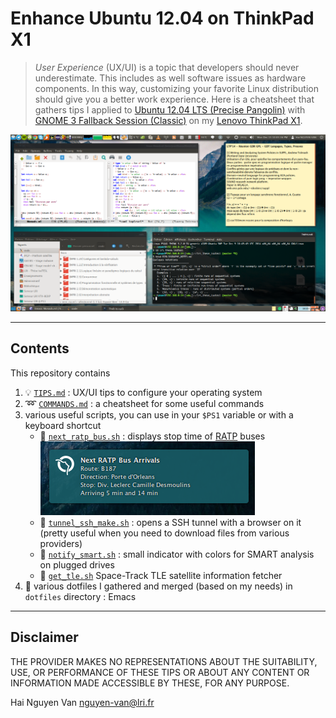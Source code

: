 Enhance Ubuntu 12.04 on ThinkPad X1
==============

> *User Experience* (UX/UI) is a topic that developers should never underestimate. This includes as well software issues as hardware components. In this way, customizing your favorite Linux distribution should give you a better work experience. Here is a cheatsheet that gathers tips I applied to [Ubuntu 12.04 LTS (Precise Pangolin)](http://releases.ubuntu.com/12.04/) with [GNOME 3 Fallback Session (Classic)](https://launchpad.net/ubuntu/precise/+package/gnome-session-fallback) on my [Lenovo ThinkPad X1](http://www.lenovo.com/mp/x1/index.html).

![equation](img/desktop.png "A screenshot of my desktop")

----------------------

Contents
----------------------
This repository contains

1. :bulb: [`TIPS.md`](TIPS.md) : UX/UI tips to configure your operating system
2. :loop: [`COMMANDS.md`](COMMANDS.md) : a cheatsheet for some useful commands
3. various useful scripts, you can use in your `$PS1` variable or with a keyboard shortcut
   - :bus: [`next_ratp_bus.sh`](next_ratp_bus.sh) : displays stop time of [RATP](http://ratp.fr/) buses ![equation](img/notify-ratp.png "A screenshot of RATP bus arrival notifier")
   - :tropical_fish: [`tunnel_ssh_make.sh`](tunnel_ssh_make.sh) : opens a SSH tunnel with a browser on it (pretty useful when you need to download files from various providers)
   - :vhs: [`notify_smart.sh`](notify_smart.sh) : small indicator with colors for SMART analysis on plugged drives
   - :satellite: [`get_tle.sh`](get_tle.sh) Space-Track TLE satellite information fetcher
4. :nut_and_bolt: various dotfiles I gathered and merged (based on my needs) in `dotfiles` directory : Emacs

----------------------

Disclaimer
----------------------
THE PROVIDER MAKES NO REPRESENTATIONS ABOUT THE SUITABILITY, USE, OR PERFORMANCE OF THESE TIPS OR ABOUT ANY CONTENT OR INFORMATION MADE ACCESSIBLE BY THESE, FOR ANY PURPOSE.

Hai Nguyen Van <nguyen-van@lri.fr>



